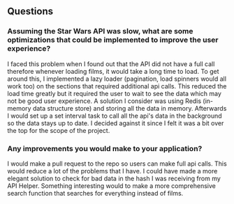  ## Questions

 ### Assuming the Star Wars API was slow, what are some optimizations that could be implemented to improve the user experience?
  I faced this problem when I found out that the API did not have a full call therefore whenever loading films, it would take a long time to load. To get around this, I implemented a lazy loader (pagination, load spinners would all work too) on the sections that required additional api calls. This reduced the load time greatly but it required the user to wait to see the data which may not be good user experience. A solution I consider was using Redis (in-memory data structure store) and storing all the data in memory. Afterwards I would set up a set interval task to call all the api's data in the background so the data stays up to date. I decided against it since I felt it was a bit over the top for the scope of the project.
  
 ### Any improvements you would make to your application?
 
 I would make a pull request to the repo so users can make full api calls. This would reduce a lot of the problems that I have. I could have made a more elegant solution to check for bad data in the hash I was receiving from my API Helper. Something interesting would to make a more comprehensive search function that searches for everything instead of films.
